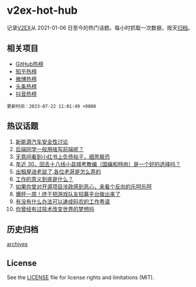 # v2ex-hot-hub

 记录[V2EX](https://www.v2ex.com/)从 2021-01-06 日至今的热门话题。每小时抓取一次数据，按天[归档](archives)。
 
 ## 相关项目

- [GitHub热榜](https://github.com/it985/github-hot-hub)
- [知乎热榜](https://github.com/it985/zhihu-hot-hub)
- [微博热榜](https://github.com/it985/weibo-hot-hub)
- [头条热榜](https://github.com/it985/toutiao-hot-hub)
- [抖音热榜](https://github.com/it985/douyin-hot-hub)


 `更新时间：2023-07-22 11:01:49 +0800`

## 热议话题

1. [新能源汽车安全性讨论](https://www.v2ex.com/t/958533)
1. [后端同学一般用啥写前端呢？](https://www.v2ex.com/t/958660)
1. [无意间看到小红书上负债帖子，细思极恐](https://www.v2ex.com/t/958658)
1. [年近 30，回去十八线小县城考教编（国编和特岗）是一个好的选择吗？](https://www.v2ex.com/t/958552)
1. [出租屋进老鼠了,各位老哥是怎么弄的](https://www.v2ex.com/t/958534)
1. [工作的意义到底是什么？](https://www.v2ex.com/t/958651)
1. [如果你曾对开源项目涉政感到恶心，来看个反向的乐呵乐呵](https://www.v2ex.com/t/958734)
1. [爆肝一周！终于把游戏队友招募平台做出来了](https://www.v2ex.com/t/958595)
1. [有没有什么办法可以速成码农的工作粤语](https://www.v2ex.com/t/958599)
1. [你曾经有过技术改变世界的梦想吗](https://www.v2ex.com/t/958561)

## 历史归档

[archives](archives)

## License

See the [LICENSE](LICENSE) file for license rights and limitations (MIT).
